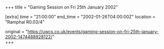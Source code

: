 +++
title = "Gaming Session on Fri 25th January 2002"

[extra]
time = "21:00:00"
end_time = "2002-01-26T04:00:00Z"
location = "Ramphal R0.03/4"

original = "https://uwcs.co.uk/events/gaming-session-on-fri-25th-january-2002-1474488928122/"    
+++



